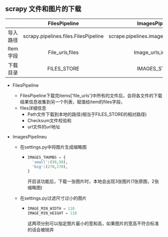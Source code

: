 ##  scrapy 文件和图片的下载

|          |            FilesPipeline             |             ImagesPipeline             |
| :------: | :----------------------------------: | :------------------------------------: |
| 导入路径 | scrapy.pipelines.files.FilesPipeline | scrape.pipelines.images.ImagesPIpeline |
| Item字段 |           File_urls,files            |           Image_urls,images            |
| 下载目录 |             FILES_STORE              |              IMAGES_STORE              |

* FilesPipeline

  * FIlesPipeline下载完items['file_urls']中所有的文件后，会将各文件的下载结果信息收集到另一个列表，赋值给item的files字段，
  * files详细信息
    * Path文件下载到本地的路径(相当于FILES_STORE的相对路径)
    * Checksum文件校验和
    * url文件的url地址

* ImagesPipelineu

  * 在settings.py中将图片生成缩略图

    * ```python
      IMAGES_THUMBS = {
        'small':(50,50),
        'big':(270,270),
      }
      ```

      开启该功能后，下载一张图片时，本地会出现3张图片(1张原图，2张缩略图)

  * 在settings.py过滤尺寸过小的图片

    * ```python
      IMAGE_MIN_WIDTH = 110
      IMAGE_MIN_HEIGHT = 110
      ```

      这两项分别可以指定图片最小的宽和高，如果图片的宽高不符合标准的话会被抛弃